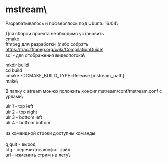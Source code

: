 # mstream\
Разрабатывалось и проверялось под Ubuntu 16.04\

Для сборки проекта необходимо установить\
cmake\
ffmpeg для разработки (либо собрать https://trac.ffmpeg.org/wiki/CompilationGuide)\
sdl - для отображения видеопотока\

mkdir build\
cd build\
cmake -DCMAKE_BUILD_TYPE=Release [mstream_path]\
make\

В папку с stream монжо положить конфиг mstream/conf/mstream.conf с урлами\

ulr 1 <url> - top left\
ulr 2 <url> - top right\
ulr 3 <url> - bottom left\
ulr 4 <url> - bottom bottom\
\
из командной строки доступны команды \
\
q,quit - выход\
cfg - перечитать конфиг файл\
url - изменить стрим на лету\

